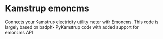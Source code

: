 # Kamstrup emoncms
Connects your Kamstrup electricity utility meter with Emoncms. This code is largely based on bsdphk PyKamstrup code with added support for emoncms API 
